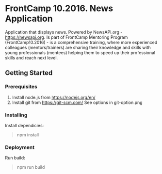 # FrontCamp 10.2016. News Application #
Application that displays news. Powered by NewsAPI.org - https://newsapi.org.
Is part of FrontCamp Mentoring Program (FrontCamp10.2016) - is a comprehensive training, where more experienced colleagues (mentors/trainers) are sharing their knowledge and skills with young professionals (mentees) helping them to speed up their professional skills and reach next level.

## Getting Started ##

### Prerequisites ###
1. Install node.js from https://nodejs.org/en/
2. Install git from https://git-scm.com/
	See options in git-option.png

### Installing ###
Install dependicies:
> npm install

### Deployment ###
Run build:
> npm run build
